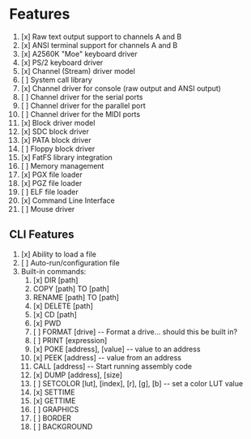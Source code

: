 # Features

1. [x] Raw text output support to channels A and B
1. [x] ANSI terminal support for channels A and B
1. [x] A2560K "Moe" keyboard driver
1. [x] PS/2 keyboard driver
1. [x] Channel (Stream) driver model
1. [ ] System call library
1. [x] Channel driver for console (raw output and ANSI output)
1. [ ] Channel driver for the serial ports
1. [ ] Channel driver for the parallel port
1. [ ] Channel driver for the MIDI ports
1. [x] Block driver model
1. [x] SDC block driver
1. [x] PATA block driver
1. [ ] Floppy block driver
1. [x] FatFS library integration
1. [ ] Memory management
1. [x] PGX file loader
1. [x] PGZ file loader
1. [ ] ELF file loader
1. [x] Command Line Interface
1. [ ] Mouse driver

## CLI Features

1. [x] Ability to load a file
1. [ ] Auto-run/configuration file
1. Built-in commands:
    1. [x] DIR [path]
    1. COPY [path] TO [path]
    1. RENAME [path] TO [path]
    1. [x] DELETE [path]
    1. [x] CD [path]
    1. [x] PWD
    1. [ ] FORMAT [drive] -- Format a drive... should this be built in?
    1. [ ] PRINT [expression]
    1. [x] POKE [address], [value] -- value to an address
    1. [x] PEEK [address] -- value from an address
    1. CALL [address] -- Start running assembly code
    1. [x] DUMP [address], [size]
    1. [ ] SETCOLOR [lut], [index], [r], [g], [b] -- set a color LUT value
    1. [x] SETTIME
    1. [x] GETTIME
    1. [ ] GRAPHICS
    1. [ ] BORDER
    1. [ ] BACKGROUND
